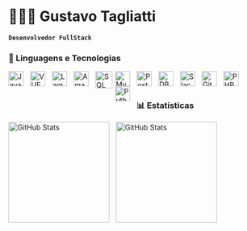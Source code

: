 # 👩🏻‍💻 Gustavo Tagliatti

**`Desenvolvedor FullStack`**



### 🤖 Linguagens e Tecnologias

<img 
    align="left" 
    alt="JavaScript" 
    title="JavaScript"
    width="30px" 
    style="padding-right: 10px;" 
    src="https://cdn.jsdelivr.net/gh/devicons/devicon@latest/icons/javascript/javascript-original.svg" 
/>
<img 
    align="left" 
    alt="VUE" 
    title="VUE"
    width="30px" 
    style="padding-right: 10px;" 
    src="https://uploads.sitepoint.com/wp-content/uploads/2016/11/1480439398vuejs-logo.png" 
/>

<img 
    align="left" 
    alt="Lambda"
    title="Lambda" 
    width="30px" 
    style="padding-right: 10px;" 
    src="https://www.tsmean.com/assets/img/the-ultimate-aws-lambda-tutorial-for-nodejs/aws-lambda-logo.svg" 
/>
<img 
    align="left" 
    alt="Amazon S3"
    title="Amazon S3" 
    width="30px" 
    style="padding-right: 10px;" 
    src="https://upload.wikimedia.org/wikipedia/commons/thumb/b/bc/Amazon-S3-Logo.svg/428px-Amazon-S3-Logo.svg.png" 
/>
<img 
    align="left" 
    alt="SQL SERVER"
    title="SQL SERVER" 
    width="34px" 
    style="padding-right: 2px;" 
    src="https://img.icons8.com/?size=512&id=laYYF3dV0Iew&format=png" 
/>
<img 
    align="left" 
    alt="MySQL" 
    title="MySQL"
    width="30px" 
    style="padding-right: 10px;" 
    src="https://cdn-icons-png.flaticon.com/512/5968/5968313.png" 
/>
<img 
    align="left" 
    alt="Postman" 
    title="Postman"
    width="30px" 
    style="padding-right: 10px;" 
    src="https://nocodestartup.io/wp-content/uploads/2024/01/postman-nocode.webp" 
/>
<img 
    align="left" 
    alt="DBeaver" 
    title="DBeaver"
    width="30px" 
    style="padding-right: 10px;" 
    src="https://github.com/dbeaver/dbeaver/wiki/images/dbeaver-head.png" 
/>
<img 
    align="left" 
    alt="Slack" 
    title="Slack"
    width="30px" 
    style="padding-right: 10px;" 
    src="https://factorialhr.com.br/_next/image?url=https%3A%2F%2Fwww.datocms-assets.com%2F58969%2F1702986284-slack_icon_2019.png&w=3840&q=75" 
/>

<img 
    align="left" 
    alt="Git" 
    title="Git"
    width="30px" 
    style="padding-right: 10px;" 
    src="https://cdn.jsdelivr.net/gh/devicons/devicon@latest/icons/git/git-original.svg" 
/>
<img 
    align="left" 
    alt="PHP" 
    title="PHP"
    width="30px" 
    style="padding-right: 10px;" 
    src="https://cdn.jsdelivr.net/gh/devicons/devicon@latest/icons/php/php-original.svg" 
/>
<img 
    align="left" 
    alt="Python" 
    title="Python"
    width="30px" 
    style="padding-right: 10px;" 
    src="https://cdn.jsdelivr.net/gh/devicons/devicon@latest/icons/python/python-original.svg" 
/>

<br/>
<br/>

### 📊 Estatísticas

<p>
  <img 
    align="left" 
    alt="GitHub Stats" 
    height="200" 
    style="padding-right: 10px;" 
    src="https://github-readme-stats.vercel.app/api?username=Gustavo-TS&show_icons=true&theme=tokyonight&include_all_commits=true&locale=pt-br" 
  />

<img 
      align="left" 
      alt="GitHub Stats" 
      height="200" 
      src="https://github-readme-stats.vercel.app/api/top-langs/?username=Gustavo-TS&theme=tokyonight&layout=compact&custom_title=Tecnologias&langs_count=9" 
  />

</p>
